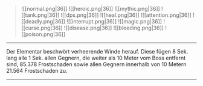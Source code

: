 > ![[normal.png|36]] ![[heroic.png|36]] ![[mythic.png|36]]
> ![[tank.png|36]] ![[dps.png|36]] ![[heal.png|36]]
> ![[attention.png|36]] ![[deadly.png|36]] ![[interrupt.png|36]]
> ![[magic.png|36]] ![[curse.png|36]] ![[disease.png|36]] ![[bleeding.png|36]] ![[poison.png|36]] 

***
Der Elementar beschwört verheerende Winde herauf. Diese fügen 8 Sek. lang alle 1 Sek. allen Gegnern, die weiter als 10 Meter vom Boss entfernt sind, 85.378 Frostschaden sowie allen Gegnern innerhalb von 10 Metern 21.564 Frostschaden zu.


***